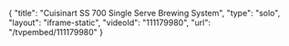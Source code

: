 {
    "title": "Cuisinart SS 700 Single Serve Brewing System",
    "type": "solo",
    "layout": "iframe-static",
    "videoId": "111179980",
    "url": "\/tvpembed\/111179980"
}